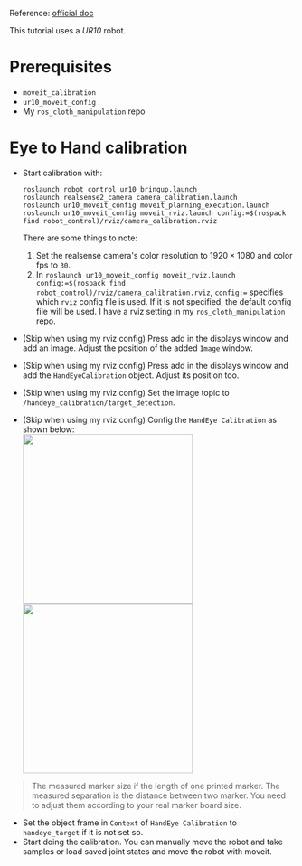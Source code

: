 Reference: [official doc](https://github.com/moveit/moveit_tutorials/blob/master/doc/hand_eye_calibration/hand_eye_calibration_tutorial.rst)

This tutorial uses a *UR10* robot. 

# Prerequisites
- `moveit_calibration`
- `ur10_moveit_config`
- My `ros_cloth_manipulation` repo

# Eye to Hand calibration

- Start calibration with:
    ```
    roslaunch robot_control ur10_bringup.launch
    roslaunch realsense2_camera camera_calibration.launch
    roslaunch ur10_moveit_config moveit_planning_execution.launch
    roslaunch ur10_moveit_config moveit_rviz.launch config:=$(rospack find robot_control)/rviz/camera_calibration.rviz
    ```
    There are some things to note:
    1. Set the realsense camera's color resolution to $1920 \times 1080$ and color fps to `30`.
    2. In `roslaunch ur10_moveit_config moveit_rviz.launch config:=$(rospack find robot_control)/rviz/camera_calibration.rviz`, `config:=` specifies which `rviz` config file is used. If it is not specified, the default config file will be used. I have a rviz setting in my `ros_cloth_manipulation` repo.

- (Skip when using my rviz config) Press add in the displays window and add an Image. Adjust the position of the added `Image` window.
- (Skip when using my rviz config) Press add in the displays window and add the `HandEyeCalibration` object. Adjust its position too.
- (Skip when using my rviz config) Set the image topic to `/handeye_calibration/target_detection`.
- (Skip when using my rviz config) Config the `HandEye Calibration` as shown below: <br/>
  <img src="../asset/handeye_calibration/target.png" width=300> <br/>
  <img src="../asset/handeye_calibration/context.png" width=300>
> The measured marker size if the length of one printed marker. The measured separation is the distance between two marker. You need to adjust them according to your real marker board size.
- Set the object frame in `Context` of `HandEye Calibration` to `handeye_target` if it is not set so.
- Start doing the calibration. You can manually move the robot and take samples or load saved joint states and move the robot with moveit.
